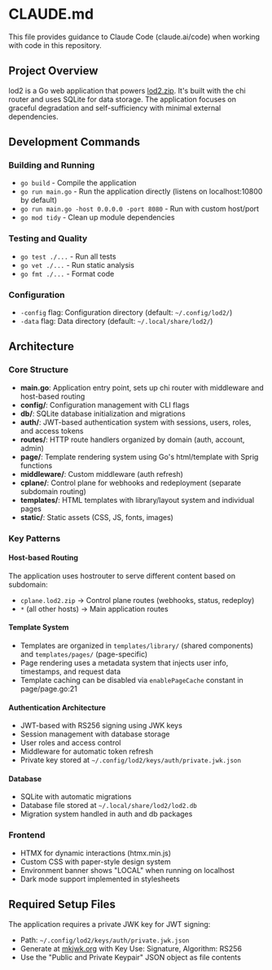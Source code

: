 # CLAUDE.md

This file provides guidance to Claude Code (claude.ai/code) when working with code in this repository.

## Project Overview

lod2 is a Go web application that powers [lod2.zip](https://lod2.zip/). It's built with the chi router and uses SQLite for data storage. The application focuses on graceful degradation and self-sufficiency with minimal external dependencies.

## Development Commands

### Building and Running
- `go build` - Compile the application
- `go run main.go` - Run the application directly (listens on localhost:10800 by default)
- `go run main.go -host 0.0.0.0 -port 8080` - Run with custom host/port
- `go mod tidy` - Clean up module dependencies

### Testing and Quality
- `go test ./...` - Run all tests
- `go vet ./...` - Run static analysis
- `go fmt ./...` - Format code

### Configuration
- `-config` flag: Configuration directory (default: `~/.config/lod2/`)
- `-data` flag: Data directory (default: `~/.local/share/lod2/`)

## Architecture

### Core Structure
- **main.go**: Application entry point, sets up chi router with middleware and host-based routing
- **config/**: Configuration management with CLI flags
- **db/**: SQLite database initialization and migrations
- **auth/**: JWT-based authentication system with sessions, users, roles, and access tokens
- **routes/**: HTTP route handlers organized by domain (auth, account, admin)
- **page/**: Template rendering system using Go's html/template with Sprig functions
- **middleware/**: Custom middleware (auth refresh)
- **cplane/**: Control plane for webhooks and redeployment (separate subdomain routing)
- **templates/**: HTML templates with library/layout system and individual pages
- **static/**: Static assets (CSS, JS, fonts, images)

### Key Patterns

#### Host-based Routing
The application uses hostrouter to serve different content based on subdomain:
- `cplane.lod2.zip` → Control plane routes (webhooks, status, redeploy)
- `*` (all other hosts) → Main application routes

#### Template System
- Templates are organized in `templates/library/` (shared components) and `templates/pages/` (page-specific)
- Page rendering uses a metadata system that injects user info, timestamps, and request data
- Template caching can be disabled via `enablePageCache` constant in page/page.go:21

#### Authentication Architecture
- JWT-based with RS256 signing using JWK keys
- Session management with database storage
- User roles and access control
- Middleware for automatic token refresh
- Private key stored at `~/.config/lod2/keys/auth/private.jwk.json`

#### Database
- SQLite with automatic migrations
- Database file stored at `~/.local/share/lod2/lod2.db`
- Migration system handled in auth and db packages

### Frontend
- HTMX for dynamic interactions (htmx.min.js)
- Custom CSS with paper-style design system
- Environment banner shows "LOCAL" when running on localhost
- Dark mode support implemented in stylesheets

## Required Setup Files

The application requires a private JWK key for JWT signing:
- Path: `~/.config/lod2/keys/auth/private.jwk.json`
- Generate at [mkjwk.org](https://mkjwk.org/) with Key Use: Signature, Algorithm: RS256
- Use the "Public and Private Keypair" JSON object as file contents